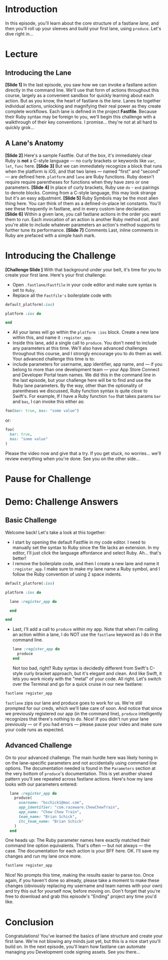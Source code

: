 # Introduction
In this episode, you'll learn about the core structure of a fastlane *lane*, and then you'll roll up your sleeves and build your first lane, using `produce`. Let's dive right in…
# Lecture
## Introducing the Lane
**[Slide 1]**
In the last episode, you saw how we can invoke a fastlane action directly in the command line. We'll use that form of actions throughout this course, largely as a convenient sandbox for quickly learning about each action.
But as you know, the heart of fastlane is the *lane.* Lanes tie together individual actions, unlocking and magnifying their real power as they create complete workflows.
Each lane is defined in the project **Fastfile**. 
Because their Ruby syntax may be foreign to you, we'll begin this challenge with a walkthrough of their key conventions. I promise… they're not at all hard to quickly grok…
## A Lane's Anatomy
**[Slide 2]**
Here's a sample Fastfile. Out of the box, it's immediately clear Ruby is **not** a C-style language — no curly brackets or keywords like `var`, `let`, `func` here.
**[Slide 3]**
But we can immediately recognize a block that runs when the platform is iOS, and that two lanes — named "first" and "second" — are defined here. `platform` and `lane` are Ruby functions. Ruby doesn't require require parentheses for functions when they have zero or one parameters. 
**[Slide 4]**
In place of curly brackets, Ruby use `do` - `end` pairings to denote blocks. Coming from a C-style language, this may look strange but it's an easy adjustment.
**[Slide 5]**
Ruby Symbols may be the most alien thing here. You can think of them as a defined-in-place let constants. You'll see these frequently in fastlane, and in every custom lane declaration.
**[Slide 6]**
Within a given lane, you call fastlane actions in the order you want them to run. Each invocation of an action is another Ruby method call, and you're able to include whatever parameters an action's method supports to further tune its performance.
**[Slide 7]** Comments
Last, inline comments in Ruby are prefaced with a simple hash mark. 
# Introducing the Challenge
**[Challenge Slide ]**
With that background under your belt, it's time for you to create your first lane. Here's your first challenge:
- Open `.fastlane/Fastfile` in your code editor and make sure  syntax is set to `Ruby`.
- Replace all the `Fastfile's` boilerplate code with:
```ruby
default_platform(:ios)

platform :ios do

end
```
- All your lanes will go within the `platform :ios` block. Create a new lane within this, and name it `:register_app`.
- Inside this lane, add a single call to `produce`. You don't need to include any parameters at this time.
We'll also have advanced challenges throughout this course, and I strongly encourage you to do them as well. 
Your advanced challenge this time is to:
- include parameters for username, app identifier, app name, and — if you belong to more than one development team — your App Store Connect and Developer Portal team names.
We did this in the command line in the last episode, but your challenge here will be to find and use the Ruby lane parameters. 
By the way, other than the optionality of parentheses we discussed, Ruby function syntax is quite close to Swift's. For example, If I have a Ruby function `foo` that takes params `bar` and `bas`, I can invoke this either as:
```ruby
foo(bar: true, bas: "some value")
```
or:
```ruby
foo(
  bar: true,
  bas: "some value"
)
```
Please the video now and give that a try. If you get stuck, no worries… we'll review everything when you're done. See you on the other side…
# Pause for Challenge
# Demo: Challenge Answers
## Basic Challenge
Welcome back! Let's take a look at this together:
- I start by opening the default Fastfile in my code editor. I need to manually set the syntax to Ruby since the file lacks an extension. In my editor, I'll just click the language affordance and select Ruby. Ah… that's better!
- I remove the boilerplate code, and then I create a new lane and name it `:register_app`. I make sure to make my lane name a Ruby symbol, and I follow the Ruby convention of using 2 space indents.
```ruby
default_platform(:ios)

platform :ios do

  lane :register_app do

  end

end
```
- Last, I'll add a call to `produce` within my app. Note that when I'm calling an action within a lane, I do NOT use the `fastlane` keyword as I do in the command line.
	```ruby
	lane :register_app do
	  produce
	end
	```
	Not too bad, right? Ruby syntax is decidedly different from Swift's C-style curly bracket approach, but it's elegant and clean. And like Swift, it lets you work nicely with the "metal" of your code.
All right. Let's switch over the Terminal and go for a quick cruise in our new fastlane:
```ruby
fastlane register_app
```
`fastlane` zips our lane and produce goes to work for us. We're still prompted for our creds, which we'll take care of soon. And notice that since we previously registered our app (in the command line), `produce` intelligently recognizes that there's nothing to do. Nice!
If you didn't run your lane previously — or if you had errors — please pause your video and make sure your code runs as expected.
## Advanced Challenge
On to your advanced challenge. The main hurdle here was likely honing in on the lane-specific parameters and not accidentally using command line options. The documentation needed is found in the `Parameters` section at the very bottom of `produce`'s documentation. This is yet another shared pattern you'll see repeated across fastlane actions.
Here's how my lane looks with our parameters entered:
```ruby
  lane :register_app do
    produce(
      username: "bschick1@mac.com",
      app_identifier: "com.razeware.ChewChewTrain",
      app_name: "Chew Chew Train",
      team_name: "Brian Schick",
      itc_team_name: "Brian Schick"
    )
  end
```
One  heads up: The Ruby parameter names here exactly matched their command line option equivalents. That's often — but not always — the case. The documentation for each action is your BFF here.
OK. I'll save my changes and run my lane once more. 
```ruby
fastlane register_app
```
Nice! No prompts this time, making the results easier to parse too.
Once again, if you haven't done so already, please take a moment to make these changes (obviously replacing my username and team names with your own) and try this out for yourself now, before moving on.
Don't forget that you're free to download and grab this episode's "Ending" project any time you'd like.
# Conclusion
Congratulations! You've learned the basics of lane structure and create your first lane. We're not blowing any minds just yet, but this is a nice start you'll build on.
In the next episode, you'll learn how fastlane can automate managing you Development code signing assets. See you there…